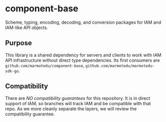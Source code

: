 # component-base

Scheme, typing, encoding, decoding, and conversion packages for IAM and IAM-like API objects.

## Purpose

This library is a shared dependency for servers and clients to work with IAM API infrastructure without direct
type dependencies. Its first consumers are `github.com/marmotedu/component-base`, `github.com/marmotedu/marmotedu-sdk-go`.


## Compatibility

There are *NO compatibility guarantees* for this repository. It is in direct support of IAM, so branches
will track IAM and be compatible with that repo. As we more cleanly separate the layers, we will review the
compatibility guarantee.
